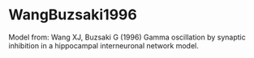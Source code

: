 # WangBuzsaki1996
Model from:  Wang XJ, Buzsaki G (1996) Gamma oscillation by synaptic inhibition in a hippocampal interneuronal network model. 
